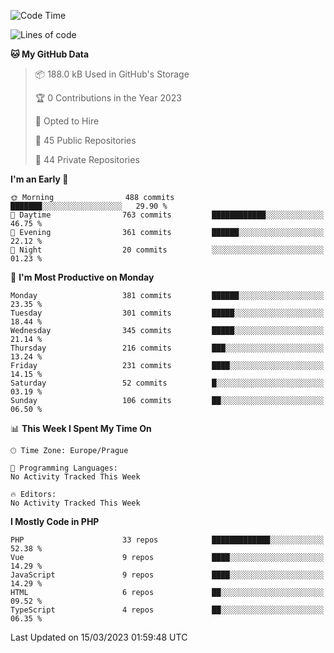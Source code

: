 <!--START_SECTION:waka-->
![Code Time](http://img.shields.io/badge/Code%20Time-1%2C583%20hrs%2058%20mins-blue)

![Lines of code](https://img.shields.io/badge/From%20Hello%20World%20I%27ve%20Written-514.8%20thousand%20lines%20of%20code-blue)

**🐱 My GitHub Data** 

> 📦 188.0 kB Used in GitHub's Storage 
 > 
> 🏆 0 Contributions in the Year 2023
 > 
> 💼 Opted to Hire
 > 
> 📜 45 Public Repositories 
 > 
> 🔑 44 Private Repositories 
 > 
**I'm an Early 🐤** 

```text
🌞 Morning                488 commits         ███████░░░░░░░░░░░░░░░░░░   29.90 % 
🌆 Daytime                763 commits         ████████████░░░░░░░░░░░░░   46.75 % 
🌃 Evening                361 commits         ██████░░░░░░░░░░░░░░░░░░░   22.12 % 
🌙 Night                  20 commits          ░░░░░░░░░░░░░░░░░░░░░░░░░   01.23 % 
```
📅 **I'm Most Productive on Monday** 

```text
Monday                   381 commits         ██████░░░░░░░░░░░░░░░░░░░   23.35 % 
Tuesday                  301 commits         █████░░░░░░░░░░░░░░░░░░░░   18.44 % 
Wednesday                345 commits         █████░░░░░░░░░░░░░░░░░░░░   21.14 % 
Thursday                 216 commits         ███░░░░░░░░░░░░░░░░░░░░░░   13.24 % 
Friday                   231 commits         ████░░░░░░░░░░░░░░░░░░░░░   14.15 % 
Saturday                 52 commits          █░░░░░░░░░░░░░░░░░░░░░░░░   03.19 % 
Sunday                   106 commits         ██░░░░░░░░░░░░░░░░░░░░░░░   06.50 % 
```


📊 **This Week I Spent My Time On** 

```text
🕑︎ Time Zone: Europe/Prague

💬 Programming Languages: 
No Activity Tracked This Week

🔥 Editors: 
No Activity Tracked This Week
```

**I Mostly Code in PHP** 

```text
PHP                      33 repos            █████████████░░░░░░░░░░░░   52.38 % 
Vue                      9 repos             ████░░░░░░░░░░░░░░░░░░░░░   14.29 % 
JavaScript               9 repos             ████░░░░░░░░░░░░░░░░░░░░░   14.29 % 
HTML                     6 repos             ██░░░░░░░░░░░░░░░░░░░░░░░   09.52 % 
TypeScript               4 repos             ██░░░░░░░░░░░░░░░░░░░░░░░   06.35 % 
```




 Last Updated on 15/03/2023 01:59:48 UTC
<!--END_SECTION:waka-->
<!--
**AlexKratky/AlexKratky** is a ✨ _special_ ✨ repository because its `README.md` (this file) appears on your GitHub profile.

Here are some ideas to get you started:

- 🔭 I’m currently working on ...
- 🌱 I’m currently learning ...
- 👯 I’m looking to collaborate on ...
- 🤔 I’m looking for help with ...
- 💬 Ask me about ...
- 📫 How to reach me: ...
- 😄 Pronouns: ...
- ⚡ Fun fact: ...
-->
